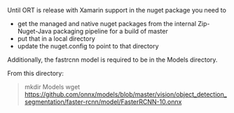 Until ORT is release with Xamarin support in the nuget package you need to
  - get the managed and native nuget packages from the internal Zip-Nuget-Java packaging pipeline for a build of master
  - put that in a local directory
  - update the nuget.config to point to that directory

Additionally, the fastrcnn model is required to be in the Models directory.

From this directory:
> mkdir Models
> wget https://github.com/onnx/models/blob/master/vision/object_detection_segmentation/faster-rcnn/model/FasterRCNN-10.onnx